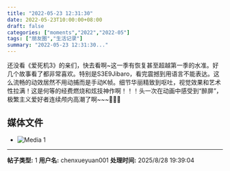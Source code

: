 ```yaml
---
title: "2022-05-23 12:31:30"
date: 2022-05-23T10:00:00+08:00
draft: false
categories: ["moments","2022","2022-05"]
tags: ["朋友圈","生活记录"]
summary: "2022-05-23 12:31:30..."
---
```


还没看《爱死机3》的亲们，快去看啊~这一季有恢复甚至超越第一季的水准。好几个故事看了都非常喜欢。特别是S3E9Jibaro，看完震撼到用语言不能表达。这么流畅的动效居然不用动捕而是手动K帧。细节华丽精致到呕吐，视觉效果和艺术性拉满！这是何等的经费燃烧和炫技神作啊！！！头一次在动画中感受到“醉屏”，极繁主义爱好者连续颅内高潮了啊~~~🤩🤩🤩

## 媒体文件

- ![Media 1](/Moments/photos/2022-05-23/202205231231300.jpg)

---

**帖子类型:** 1
**用户名:** chenxueyuan001
**处理时间:** 2025/8/28 19:39:04